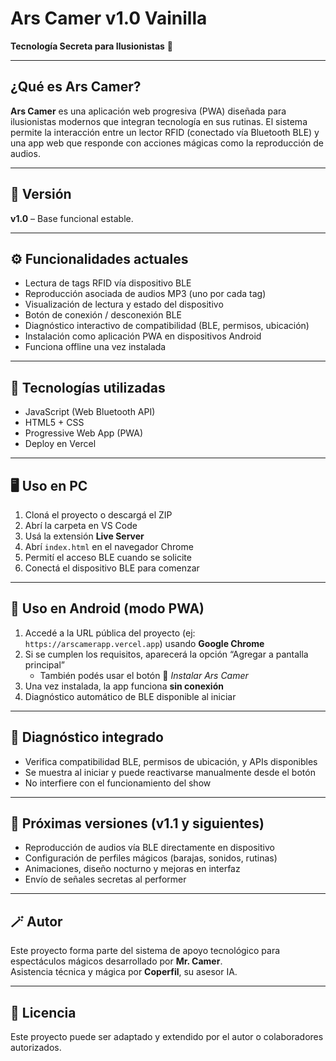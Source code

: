 
# Ars Camer v1.0 Vainilla

**Tecnología Secreta para Ilusionistas** 🎩

---

## ¿Qué es Ars Camer?

**Ars Camer** es una aplicación web progresiva (PWA) diseñada para ilusionistas modernos que integran tecnología en sus rutinas. El sistema permite la interacción entre un lector RFID (conectado vía Bluetooth BLE) y una app web que responde con acciones mágicas como la reproducción de audios.

---

## 🔖 Versión

**v1.0** – Base funcional estable.

---

## ⚙️ Funcionalidades actuales

- Lectura de tags RFID vía dispositivo BLE
- Reproducción asociada de audios MP3 (uno por cada tag)
- Visualización de lectura y estado del dispositivo
- Botón de conexión / desconexión BLE
- Diagnóstico interactivo de compatibilidad (BLE, permisos, ubicación)
- Instalación como aplicación PWA en dispositivos Android
- Funciona offline una vez instalada

---

## 🧪 Tecnologías utilizadas

- JavaScript (Web Bluetooth API)
- HTML5 + CSS
- Progressive Web App (PWA)
- Deploy en Vercel

---

## 🖥️ Uso en PC

1. Cloná el proyecto o descargá el ZIP
2. Abrí la carpeta en VS Code
3. Usá la extensión **Live Server**
4. Abrí `index.html` en el navegador Chrome
5. Permití el acceso BLE cuando se solicite
6. Conectá el dispositivo BLE para comenzar

---

## 📱 Uso en Android (modo PWA)

1. Accedé a la URL pública del proyecto (ej: `https://arscamerapp.vercel.app`) usando **Google Chrome**
2. Si se cumplen los requisitos, aparecerá la opción “Agregar a pantalla principal”
   - También podés usar el botón 📲 *Instalar Ars Camer*
3. Una vez instalada, la app funciona **sin conexión**
4. Diagnóstico automático de BLE disponible al iniciar

---

## 🧰 Diagnóstico integrado

- Verifica compatibilidad BLE, permisos de ubicación, y APIs disponibles
- Se muestra al iniciar y puede reactivarse manualmente desde el botón
- No interfiere con el funcionamiento del show

---

## 🧭 Próximas versiones (v1.1 y siguientes)

- Reproducción de audios vía BLE directamente en dispositivo
- Configuración de perfiles mágicos (barajas, sonidos, rutinas)
- Animaciones, diseño nocturno y mejoras en interfaz
- Envío de señales secretas al performer

---

## 🪄 Autor

Este proyecto forma parte del sistema de apoyo tecnológico para espectáculos mágicos desarrollado por **Mr. Camer**.  
Asistencia técnica y mágica por **Coperfil**, su asesor IA.

---

## 📝 Licencia

Este proyecto puede ser adaptado y extendido por el autor o colaboradores autorizados.
